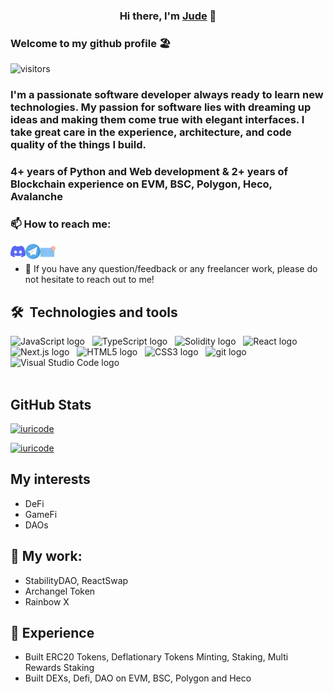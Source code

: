 <!--
**iammrjude/iammrjude** is a ✨ _special_ ✨ repository because its `README.md` (this file) appears on your GitHub profile.

Here are some ideas to get you started:

- 🔭 I’m currently working on ...
- 🌱 I’m currently learning ...
- 👯 I’m looking to collaborate on ...
- 🤔 I’m looking for help with ...
- 💬 Ask me about ...
- 📫 How to reach me: ...
- 😄 Pronouns: ...
- ⚡ Fun fact: ...
-->

<h3 align="center">
Hi there, I'm <a href="https://github.com/iammrjude" target="_blank" rel="noreferrer">Jude</a> 👋
</h3>

### Welcome to my github profile :beach_umbrella:
![visitors](https://visitor-badge.deta.dev/badge?page_id=iammrjude/iammrjude)

### I'm a passionate software developer always ready to learn new technologies. My passion for software lies with dreaming up ideas and making them come true with elegant interfaces. I take great care in the experience, architecture, and code quality of the things I build.
### 4+ years of Python and Web development & 2+ years of Blockchain experience on EVM, BSC, Polygon, Heco, Avalanche

### 📫 How to reach me:

<a href="https://discordapp.com/users/jude#6067"><img align="left" src="https://raw.githubusercontent.com/iammrjude/iammrjude/main/images/discord.svg" alt="Jude | Discord" width="24px"/></a>
<a href="https://t.me/jude_Dev"><img align="left" src="https://raw.githubusercontent.com/iammrjude/iammrjude/main/images/telegram.svg" alt="Jude | Telegram" width="24px"/></a>
<a href="mailto:judeabara9@gmail.com"><img align="left" src="https://raw.githubusercontent.com/iammrjude/iammrjude/main/images/email.svg" alt="Jude | Email" width="24px"/></a>
</br>
 - 💬 If you have any question/feedback or any freelancer work, please do not hesitate to reach out to me!

## 🛠  Technologies and tools
<span><img src="https://img.shields.io/badge/JavaScript-282C34?logo=javascript&logoColor=F7DF1E" alt="JavaScript logo" title="JavaScript" height="25" /></span>
&nbsp;
<img src="https://img.shields.io/badge/TypeScript-282C34?logo=typescript&logoColor=3178C6" alt="TypeScript logo" title="TypeScript" height="25" />
&nbsp;
<img src="https://img.shields.io/badge/Solidity-282C34?logo=Solidity&logoColor=ddd" alt="Solidity logo" title="Solidity" height="25" />
&nbsp;
<img src="https://img.shields.io/badge/React-282C34?logo=React&logoColor=61DBFB" alt="React logo" title="React" height="25" />
&nbsp;
<img src="https://img.shields.io/badge/Next.js-282C34?logo=Next.js&logoColor=111111" alt="Next.js logo" title="Next.js" height="25" />
&nbsp;
<img src="https://img.shields.io/badge/HTML5-282C34?logo=html5&logoColor=E34F26" alt="HTML5 logo" title="HTML5" height="25" />
&nbsp;
<img src="https://img.shields.io/badge/CSS3-282C34?logo=css3&logoColor=1572B6" alt="CSS3 logo" title="CSS3" height="25" />
&nbsp;
<img src="https://img.shields.io/badge/git-282C34?logo=git&logoColor=F05032" alt="git logo" title="git" height="25" />
&nbsp;
<img src="https://img.shields.io/badge/VS%20Code-282C34?logo=visual-studio-code&logoColor=007ACC" alt="Visual Studio Code logo" title="Visual Studio Code" height="25" />
&nbsp;
<br /><br />

## **GitHub Stats**

[![iuricode](https://github-readme-stats.vercel.app/api?username=iammrjude&count_private=true&theme=tokyonight)](https://github.com/anuraghazra/github-readme-stats)

[![iuricode](https://github-readme-stats.vercel.app/api/top-langs/?username=iammrjude&hide=html&layout=compact&theme=tokyonight)](https://github.com/anuraghazra/github-readme-stats)

## My interests
* DeFi
* GameFi
* DAOs

## 🔭 My work:
  
* StabilityDAO, ReactSwap
* Archangel Token
* Rainbow X
<h4 align="center">
 
## 🌱 Experience
 - Built ERC20 Tokens, Deflationary Tokens Minting, Staking, Multi Rewards Staking
 - Built DEXs, Defi, DAO on EVM, BSC, Polygon and Heco
<p>

